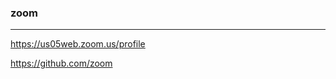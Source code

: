 ### zoom
---
https://us05web.zoom.us/profile


https://github.com/zoom


```
```

```
```

```
```

